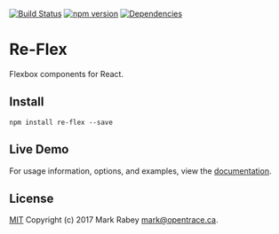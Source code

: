 [![Build Status](https://travis-ci.org/Opentrace/re-flex.svg?branch=master)](https://travis-ci.org/Opentrace/re-flex)
[![npm version](https://badge.fury.io/js/re-flex.svg)](https://badge.fury.io/js/re-flex)
[![Dependencies](https://david-dm.org/Opentrace/re-flex.svg)](https://david-dm.org/Opentrace/re-flex)

# Re-Flex
Flexbox components for React.

## Install
```shell
npm install re-flex --save
```

## Live Demo
For usage information, options, and examples, view the <a href="//opentrace.github.io/re-flex" target="_blank">documentation</a>.

## License
[MIT](http://mit-license.org) Copyright (c) 2017 Mark Rabey <mark@opentrace.ca>.
